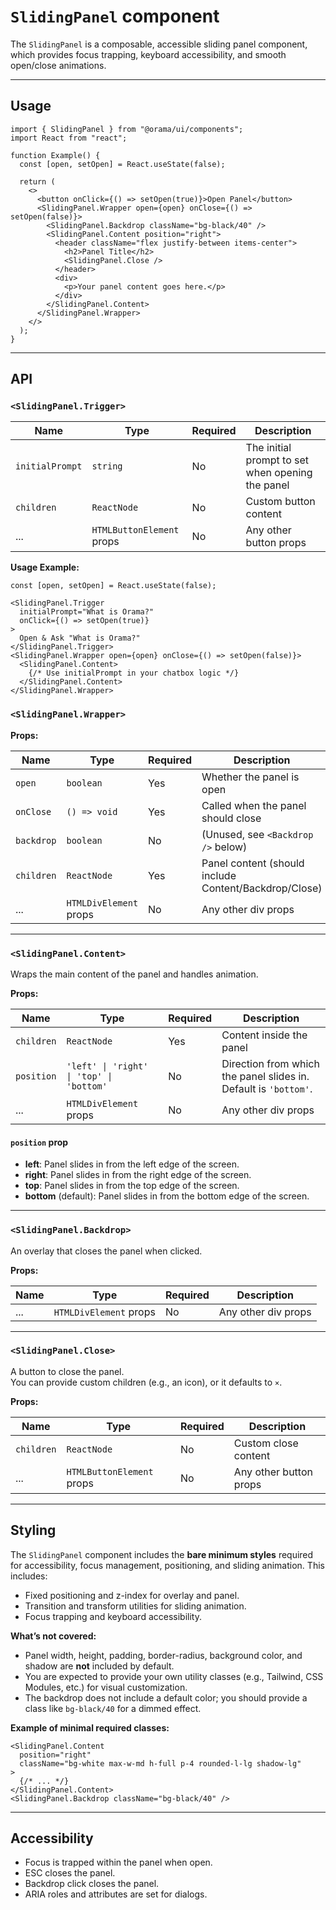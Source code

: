 # `SlidingPanel` component

The `SlidingPanel` is a composable, accessible sliding panel component, which provides focus trapping, keyboard accessibility, and smooth open/close animations.

---

## Usage

```tsx
import { SlidingPanel } from "@orama/ui/components";
import React from "react";

function Example() {
  const [open, setOpen] = React.useState(false);

  return (
    <>
      <button onClick={() => setOpen(true)}>Open Panel</button>
      <SlidingPanel.Wrapper open={open} onClose={() => setOpen(false)}>
        <SlidingPanel.Backdrop className="bg-black/40" />
        <SlidingPanel.Content position="right">
          <header className="flex justify-between items-center">
            <h2>Panel Title</h2>
            <SlidingPanel.Close />
          </header>
          <div>
            <p>Your panel content goes here.</p>
          </div>
        </SlidingPanel.Content>
      </SlidingPanel.Wrapper>
    </>
  );
}
```

---

## API

### `<SlidingPanel.Trigger>`

| Name           | Type                                   | Required | Description                                                      |
| -------------- | -------------------------------------- | -------- | ---------------------------------------------------------------- |
| `initialPrompt`| `string`                               | No       | The initial prompt to set when opening the panel                 |
| `children`     | `ReactNode`                            | No       | Custom button content                                            |
| ...            | `HTMLButtonElement` props              | No       | Any other button props

**Usage Example:**

```tsx
const [open, setOpen] = React.useState(false);

<SlidingPanel.Trigger
  initialPrompt="What is Orama?"
  onClick={() => setOpen(true)}
>
  Open & Ask "What is Orama?"
</SlidingPanel.Trigger>
<SlidingPanel.Wrapper open={open} onClose={() => setOpen(false)}>
  <SlidingPanel.Content>
    {/* Use initialPrompt in your chatbox logic */}
  </SlidingPanel.Content>
</SlidingPanel.Wrapper>
```

### `<SlidingPanel.Wrapper>`

**Props:**

| Name       | Type                   | Required | Description                                           |
| ---------- | ---------------------- | -------- | ----------------------------------------------------- |
| `open`     | `boolean`              | Yes      | Whether the panel is open                             |
| `onClose`  | `() => void`           | Yes      | Called when the panel should close                    |
| `backdrop` | `boolean`              | No       | (Unused, see `<Backdrop />` below)                    |
| `children` | `ReactNode`            | Yes      | Panel content (should include Content/Backdrop/Close) |
| ...        | `HTMLDivElement` props | No       | Any other div props                                   |

---

### `<SlidingPanel.Content>`

Wraps the main content of the panel and handles animation.

**Props:**

| Name       | Type                                     | Required | Description                                                      |
| ---------- | ---------------------------------------- | -------- | ---------------------------------------------------------------- |
| `children` | `ReactNode`                              | Yes      | Content inside the panel                                         |
| `position` | `'left' \| 'right' \| 'top' \| 'bottom'` | No       | Direction from which the panel slides in. Default is `'bottom'`. |
| ...        | `HTMLDivElement` props                   | No       | Any other div props                                              |

#### `position` prop

- **left**: Panel slides in from the left edge of the screen.
- **right**: Panel slides in from the right edge of the screen.
- **top**: Panel slides in from the top edge of the screen.
- **bottom** (default): Panel slides in from the bottom edge of the screen.

---

### `<SlidingPanel.Backdrop>`

An overlay that closes the panel when clicked.

**Props:**

| Name | Type                   | Required | Description         |
| ---- | ---------------------- | -------- | ------------------- |
| ...  | `HTMLDivElement` props | No       | Any other div props |

---

### `<SlidingPanel.Close>`

A button to close the panel.  
You can provide custom children (e.g., an icon), or it defaults to `×`.

**Props:**

| Name       | Type                      | Required | Description            |
| ---------- | ------------------------- | -------- | ---------------------- |
| `children` | `ReactNode`               | No       | Custom close content   |
| ...        | `HTMLButtonElement` props | No       | Any other button props |

---

## Styling

The `SlidingPanel` component includes the **bare minimum styles** required for accessibility, focus management, positioning, and sliding animation. This includes:

- Fixed positioning and z-index for overlay and panel.
- Transition and transform utilities for sliding animation.
- Focus trapping and keyboard accessibility.

**What’s not covered:**

- Panel width, height, padding, border-radius, background color, and shadow are **not** included by default.
- You are expected to provide your own utility classes (e.g., Tailwind, CSS Modules, etc.) for visual customization.
- The backdrop does not include a default color; you should provide a class like `bg-black/40` for a dimmed effect.

**Example of minimal required classes:**

```tsx
<SlidingPanel.Content
  position="right"
  className="bg-white max-w-md h-full p-4 rounded-l-lg shadow-lg"
>
  {/* ... */}
</SlidingPanel.Content>
<SlidingPanel.Backdrop className="bg-black/40" />
```

---

## Accessibility

- Focus is trapped within the panel when open.
- ESC closes the panel.
- Backdrop click closes the panel.
- ARIA roles and attributes are set for dialogs.
